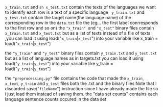 ```x_train.txt``` and ```sh x_test.txt``` contain the texts of the languages we want to identify each row is a text of a specific language ``` y_train.txt``` and ```y_test.txt``` contain the target name(the language name) of the corresponding row in the ```data.txt``` file the (eg... the first label conrresponds to the first row and so on) the ```"x_train" ```and ```"x_test"``` binary files contain ```x_train.txt``` and ```x_test.txt``` but as a list of texts instead of a file of texts ,you can load it using load("```x_train```|```x_test```") into your variable like x_train = load("```x_train```|```x_test```")

the ```"y_train"``` and ```"y_test"``` binary files contain ```y_train.txt``` and ```y_test.txt``` but as a list of language names as in targets.txt you can load it using load("```y_train```|```y_test```") into your variable like y_train = load("```y_train```|```y_test```")

the ```"preprocessing.py"``` file contains the code that made the ```x_train```, ```x_text```, ```y_train``` and ```y_test``` files both the .txt and the binary files Note that I discarded save("```fileName```") instruction since I have already made the file so i just load them instead of saving them. the "data set counts" contains each language sentence counts occured in the data set



